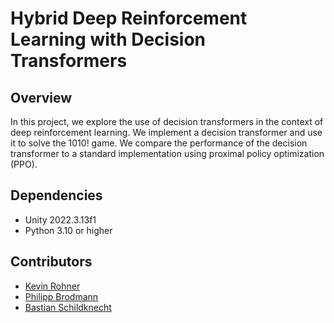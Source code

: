 # Hybrid Deep Reinforcement Learning with Decision Transformers

## Overview
In this project, we explore the use of decision transformers in the context of deep reinforcement learning. We implement a decision transformer and use it to solve the 1010! game. We compare the performance of the decision transformer to a standard implementation using proximal policy optimization (PPO).

## Dependencies
* Unity 2022.3.13f1
* Python 3.10 or higher

## Contributors
* [Kevin Rohner](mailto:rohnerk@student.ethz.ch)
* [Philipp Brodmann](mailto:philipbr@student.ethz.ch)
* [Bastian Schildknecht](mailto:sbastian@student.ethz.ch)
